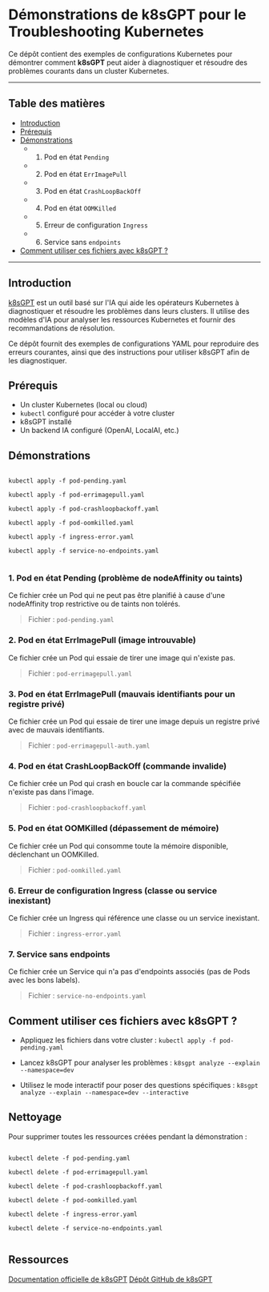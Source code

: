 # Démonstrations de k8sGPT pour le Troubleshooting Kubernetes

Ce dépôt contient des exemples de configurations Kubernetes pour démontrer comment **k8sGPT** peut aider à diagnostiquer et résoudre des problèmes courants dans un cluster Kubernetes.

---

## Table des matières
- [Introduction](#introduction)
- [Prérequis](#prérequis)
- [Démonstrations](#démonstrations)
  - 1. Pod en état `Pending`
  - 2. Pod en état `ErrImagePull`
  - 3. Pod en état `CrashLoopBackOff`
  - 4. Pod en état `OOMKilled`
  - 5. Erreur de configuration `Ingress`
  - 6. Service sans `endpoints`
- [Comment utiliser ces fichiers avec k8sGPT ?](#comment-utiliser-ces-fichiers-avec-k8sgpt-)

---

## Introduction
[k8sGPT](https://github.com/k8sgpt-ai/k8sgpt) est un outil basé sur l'IA qui aide les opérateurs Kubernetes à diagnostiquer et résoudre les problèmes dans leurs clusters. Il utilise des modèles d'IA pour analyser les ressources Kubernetes et fournir des recommandations de résolution.

Ce dépôt fournit des exemples de configurations YAML pour reproduire des erreurs courantes, ainsi que des instructions pour utiliser k8sGPT afin de les diagnostiquer.

## Prérequis
- Un cluster Kubernetes (local ou cloud)
- `kubectl` configuré pour accéder à votre cluster
- k8sGPT installé
- Un backend IA configuré (OpenAI, LocalAI, etc.)

## Démonstrations

<code> 
kubectl apply -f pod-pending.yaml <br>
kubectl apply -f pod-errimagepull.yaml <br>
kubectl apply -f pod-crashloopbackoff.yaml <br>
kubectl apply -f pod-oomkilled.yaml <br>
kubectl apply -f ingress-error.yaml <br>
kubectl apply -f service-no-endpoints.yaml <br>
</code>

### 1. Pod en état Pending (problème de nodeAffinity ou taints)
Ce fichier crée un Pod qui ne peut pas être planifié à cause d'une nodeAffinity trop restrictive ou de taints non tolérés.
> Fichier : `pod-pending.yaml`

### 2. Pod en état ErrImagePull (image introuvable)
Ce fichier crée un Pod qui essaie de tirer une image qui n'existe pas.
> Fichier : `pod-errimagepull.yaml`

### 3. Pod en état ErrImagePull (mauvais identifiants pour un registre privé)
Ce fichier crée un Pod qui essaie de tirer une image depuis un registre privé avec de mauvais identifiants.
> Fichier : `pod-errimagepull-auth.yaml`

### 4. Pod en état CrashLoopBackOff (commande invalide)
Ce fichier crée un Pod qui crash en boucle car la commande spécifiée n'existe pas dans l'image.
> Fichier : `pod-crashloopbackoff.yaml`

### 5. Pod en état OOMKilled (dépassement de mémoire)
Ce fichier crée un Pod qui consomme toute la mémoire disponible, déclenchant un OOMKilled.
> Fichier : `pod-oomkilled.yaml`

### 6. Erreur de configuration Ingress (classe ou service inexistant)
Ce fichier crée un Ingress qui référence une classe ou un service inexistant.
> Fichier : `ingress-error.yaml`

### 7. Service sans endpoints
Ce fichier crée un Service qui n'a pas d'endpoints associés (pas de Pods avec les bons labels).
> Fichier : `service-no-endpoints.yaml`

## Comment utiliser ces fichiers avec k8sGPT ?

- Appliquez les fichiers dans votre cluster :
`kubectl apply -f pod-pending.yaml` 

- Lancez k8sGPT pour analyser les problèmes :
`k8sgpt analyze --explain --namespace=dev`

- Utilisez le mode interactif pour poser des questions spécifiques :
`k8sgpt analyze --explain --namespace=dev --interactive`

## Nettoyage
Pour supprimer toutes les ressources créées pendant la démonstration :

<code>
kubectl delete -f pod-pending.yaml <br>
kubectl delete -f pod-errimagepull.yaml <br>
kubectl delete -f pod-crashloopbackoff.yaml <br>
kubectl delete -f pod-oomkilled.yaml <br>
kubectl delete -f ingress-error.yaml <br>
kubectl delete -f service-no-endpoints.yaml <br>
</code>

## Ressources

[Documentation officielle de k8sGPT](https://docs.k8sgpt.ai/)
[Dépôt GitHub de k8sGPT](https://github.com/k8sgpt-ai/k8sgpt)

